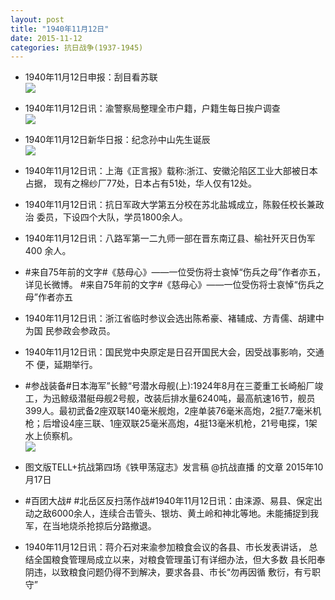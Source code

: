 ```yaml
---
layout: post
title: "1940年11月12日"
date: 2015-11-12
categories: 抗日战争(1937-1945)
---
```


<meta name="referrer" content="no-referrer" />

- 1940年11月12日申报：刮目看苏联 <br/><img src="https://ww4.sinaimg.cn/large/aca367d8jw1exylqcqnqfj20po0xskbd.jpg" />

- 1940年11月12日讯：渝警察局整理全市户籍，户籍生每日挨户调查 <br/><img src="https://ww2.sinaimg.cn/large/aca367d8jw1exyjzlobo2j20gb0bqdhd.jpg" />

- 1940年11月12日新华日报：纪念孙中山先生诞辰 <br/><img src="https://ww4.sinaimg.cn/large/aca367d8jw1exyi91v5tkj212f0hstg1.jpg" />

- 1940年11月12日讯：上海《正言报》载称:浙江、安徽沦陷区工业大部被日本占据， 现有之棉纱厂77处，日本占有51处，华人仅有12处。 

- 1940年11月12日讯：抗日军政大学第五分校在苏北盐城成立，陈毅任校长兼政治 委员，下设四个大队，学员1800余人。 

- 1940年11月12日讯：八路军第一二九师一部在晋东南辽县、榆社歼灭日伪军400 余人。 

- #来自75年前的文字#《慈母心》——一位受伤将士哀悼“伤兵之母”作者亦五，详见长微博。 #来自75年前的文字#《慈母心》——一位受伤将士哀悼“伤兵之母”作者亦五 

- 1940年11月12日讯：浙江省临时参议会选出陈希豪、褚辅成、方青儒、胡建中为国 民参政会参政员。 

- 1940年11月12日讯：国民党中央原定是日召开国民大会，因受战事影响，交通不 便，延期举行。 

- #参战装备#日本海军”长鲸“号潜水母舰(上):1924年8月在三菱重工长崎船厂竣工，为迅鲸级潜艇母舰2号舰，改装后排水量6240吨，最高航速16节，舰员399人。最初武备2座双联140毫米舰炮，2座单装76毫米高炮，2挺7.7毫米机枪；后增设4座三联、1座双联25毫米高炮，4挺13毫米机枪，21号电探，1架水上侦察机。 <br/><img src="https://ww4.sinaimg.cn/large/aca367d8jw1exxylvola1j20dc0g876m.jpg" />

- 图文版TELL+抗战第四场《铁甲荡寇志》发言稿 @抗战直播 的文章 2015年10月17日 

- #百团大战# #北岳区反扫荡作战#1940年11月12日讯：由涞源、易县、保定出动之敌6000余人，连续合击管头、银坊、黄土岭和神北等地。未能捕捉到我军，在当地烧杀抢掠后分路撤退。  

- 1940年11月12日讯：蒋介石对来渝参加粮食会议的各县、市长发表讲话， 总结全国粮食管理局成立以来，对粮食管理虽订有详细办法，但大多数 县长阳奉阴违，以致粮食问题仍得不到解决，要求各县、市长“勿再因循 敷衍，有亏职守” 

